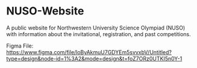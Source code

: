 # NUSO-Website

A public website for Northwestern University Science Olympiad (NUSO) with information about the invitational, registration, and past competitions.

Figma File: https://www.figma.com/file/loByAkmuU7GDYEm5svvxbV/Untitled?type=design&node-id=1%3A2&mode=design&t=foZ7ORz0UTKI5n0Y-1
